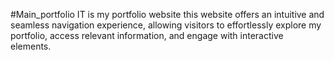 #Main_portfolio
IT is my portfolio website this website offers an intuitive and seamless navigation experience, allowing visitors to effortlessly explore my portfolio, access relevant information, and engage with interactive elements.
